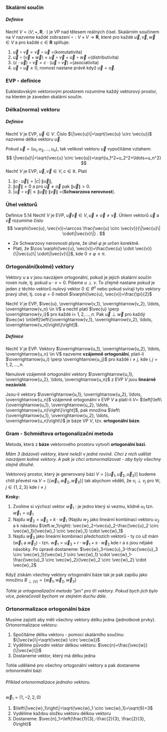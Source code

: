 
### Skalární součin
##### Definice
Nechť $V=(V ;+, \mathbf{R},\,\cdot\,)$ je VP nad tělesem reálných čísel. Skalárním součinem na $V$ nazveme každé zobrazení $\circ: V \times V \rightarrow \mathbf{R}$, které pro každé $\vec{u}, \vec{v}, \vec{w} \in V$ a pro každé $c \in \mathbf{R}$ splňuje:
1. $\vec{u} \circ \vec{v}=\vec{v} \circ \vec{u}$   =(komutativita)
2. $\vec{u} \circ(\vec{v}+\vec{w})=\vec{u} \circ \vec{v}+\vec{u} \circ \vec{w}$  =(distributivita)
3. $(c \cdot \vec{u}) \circ \vec{v}=c \cdot(\vec{u} \circ \vec{v})$  =(asociativita)
4. $\vec{u} \circ \vec{u} \geq 0$, rovnost nastane právě když $\vec{u}=\vec{o}$.

### EVP - definice
Eukleidovským vektorovým prostorem rozumíme každý vektorový prostor, na kterém je zaveden skalární součin.

### Délka(norma) vektoru
##### Definice
Nechť $V$ je EVP, $\vec{u} \in V$. Číslo $\|\vec{u}\|=\sqrt{\vec{u} \circ \vec{u}}$ nazveme délka vektoru $\vec{u}$.

Pokud $\vec{u}=\left(u_1, u_2, \ldots, u_n\right)$, tak velikost vektoru $\vec{u}$ vypočítáme vztahem:
$$
\|\vec{u}\|=\sqrt{\vec{u} \circ \vec{u}}=\sqrt{u_1^2+u_2^2+\ldots+u_n^2}
$$
Nechť $V$ je EVP, $\vec{u}, \vec{v} \in V, c \in \mathbb{R}$. Platí
1. $\|c \cdot \vec{u}\|=|c| \cdot\|\vec{u}\|$,
2. $\|\vec{o}\|=0$ a pro $\vec{u} \neq \vec{o}$ pak $\|\vec{u}\|>0$.
3. $|\vec{u} \circ \vec{v}| \leq\|\vec{u}\| \cdot\|\vec{v}\|$  =(**Schwarzova nerovnost**).

### Úhel vektorů
Definice $5.14$
Nechť $V$ je EVP, $\vec{u} \vec{v} \in V, \vec{u} \neq \vec{o} \neq \vec{v}$. Úhlem vektorů $\vec{u}$ a $\vec{v}$ rozumíme číslo
$$
\varphi(\vec{u}, \vec{v})=\arccos \frac{\vec{u} \circ \vec{v}}{\|\vec{u}\| \cdot\|\vec{v}\|} .
$$
- Ze Schwarzovy nerovnosti plyne, že úhel $\varphi$ je určen korektně.
- Platí, že $\cos \varphi(\vec{u}, \vec{v})=\frac{\vec{u} \cdot \vec{v}}{\|\vec{u}\| \cdot\|\vec{v}\|}$, kde $0 \leq \varphi \leq \pi$.

### Ortogonální(kolmé) vektory
Vektory u a v jsou navzájem ortogonální, pokud je jejich skalární součin roven nule, tj. pokud $u \cdot v=0$. Píšeme $u \perp v$. To zřejmě nastane pokud je jeden z těchto vektorů nulový vektor $0 \in R^n$ nebo pokud svírají tyto vektory pravý úhel, tj. $\cos \varphi=0$ neboli $\varphi(\vec{u}, \vec{v})=\frac{\pi}{2}$

Nechť $V$ je EVP, $\vec{u}, \overrightarrow{v_1}, \overrightarrow{v_2}, \ldots, \overrightarrow{v_n} \in V$ a nechť platí $\vec{u} \perp \overrightarrow{v_i}$ pro každé $i=$ $1,2, \ldots, n$. Pak $\vec{u} \perp \vec{w}$ pro každý $\vec{w} \in\left[\left\{\overrightarrow{v_1}, \overrightarrow{v_2}, \ldots, \overrightarrow{v_n}\right\}\right]$.

##### Definice
Nechť $V$ je EVP. Vektory $\overrightarrow{u_1}, \overrightarrow{u_2}, \ldots, \overrightarrow{u_n} \in V$ nazveme **vzájemně ortogonální**, platí-li $\overrightarrow{u_i} \perp \overrightarrow{u_j}$ pro každé $i \neq j$, kde $i, j=1,2, \ldots, n$.

Nenulové vzájemně ortogonální vektory $\overrightarrow{u_1}, \overrightarrow{u_2}, \ldots, \overrightarrow{u_n}$ z EVP $V$ jsou **lineárně nezávislé**.

Jsou-li vektory $\overrightarrow{u_1}, \overrightarrow{u_2}, \ldots, \overrightarrow{u_n}$ vzájemně ortogonální v EVP $V$ a platí-li $V=$ $\left[\left\{\overrightarrow{u_1}, \overrightarrow{u_2}, \ldots, \overrightarrow{u_n}\right\}\right]$, pak množina $\left\{\overrightarrow{u_1}, \overrightarrow{u_2}, \ldots, \overrightarrow{u_n}\right\}$ je báze VP $V$, tzv. **ortogonální báze**.

### Gram - Schmidtova ortogonalizační metoda

Metoda, která z **báze** vektorového prostoru vytvoří **ortogonální bázi**.

*Mám 3 (bázové) vektory, které neleží v jedné rovině. Chci z nich udělat navzájem kolmé vektory. A pak je chci ortonormalizovat - aby byly všechny stejně dlouhé.*

Vektorový prostor, který je generovaný bází $V=\left[\left\{\vec{u}_1, \vec{u}_2, \vec{u}_3\right\}\right]$ budeme chtít převést na $V=\left[\left\{\vec{w}_1, \vec{w}_2, \vec{w}_3\right\}\right]$ tak abychom věděli, že $v_i \perp v_j$ pro $\forall i, j \in\{1,2,3\}$ kde $i \neq j$ 

**Kroky:**
1. Zvolíme si výchozí vektor $\vec{w}_1$ : je jedno který si vezmu, klidně $u_1$ tzn. $\vec{w}_1=\vec{u}_1$
2. Najdu $\vec{w}_2=\vec{u}_2+k \cdot \vec{w}_1$ (Najdu $w_2$ jako lineární kombinaci vektoru $u_2$ a k násobku $\left.w_1\right): \vec{w}_2=\vec{u}_2-\frac{\vec{u}_2 \circ \vec{w}_1}{\vec{w}_1 \circ \vec{w}_1} \cdot \vec{w}_1$
3. Najdu $\vec{w}_3$ jako lineární kombinaci předchozích vektorů - ty co už mám $\left(\vec{w}_1\right.$ a $\left.\vec{w}_2\right)$ - tzn. $\vec{w}_1=\vec{u}_3+r \cdot \vec{w}_1+s \cdot \vec{w}_2$ kde r a s jsou nějaké násobky. Po úpravě dostaneme: $\vec{w}_3=\vec{u}_3-\frac{\vec{u}_3 \circ \vec{w}_1}{\vec{w}_1 \circ \vec{w}_1} \cdot \vec{w}_1-\frac{\vec{u}_3 \circ \vec{w}_2}{\vec{w}_2 \circ \vec{w}_2} \cdot \vec{w}_2$

Když získám všechny vektory ortogonální báze tak je pak zapíšu jako množinu $B_{\perp(V)}=\left\{\vec{w}_1, \vec{w}_2, \vec{w}_3\right\}$

*Tohle je ortogonalizační metoda "jen" pro tři vektory. Pokud bych jich bylo více, pokračovali bychom ve stejném duchu dále.*

### Ortonormalizace ortogonální báze
Musíme zajistit aby měli všechny vektory délku jedna (jednotkové prvky).
Ortonormalizace vektoru:
1. Spočítáme délku vektoru - pomoci skalárního součinu: $\|\vec{w}\|=\sqrt{\vec{w} \circ \vec{w}}$
2. Vydělíme původní vektor délkou vektoru: $\vec{n}=\frac{\vec{w}}{\|\vec{w}\|}$
3. Dostaneme vektor, který má délku jedna

Tohle udělámé pro všechny ortogonální vektory a pak dostaneme ortonormální bázi 

###### Příklad ortonormalizace jednoho vektoru.
$\vec{w}_1=(1,-2,2,0)$
1. $\left\|\vec{w}_1\right\|=\sqrt{\vec{w}_1 \circ \vec{w}_1}=\sqrt{9}=3$
2. Vydělíme každou složku vektoru délkou vektoru
3. Dostaneme: $\vec{n}_1=\left(\frac{1}{3},-\frac{2}{3}, \frac{2}{3}, 0\right)$